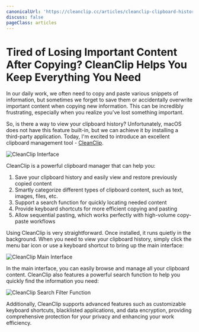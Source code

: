 ```yaml
---
canonicalUrl: 'https://cleanclip.cc/articles/cleanclip-clipboard-history-manager'
discuss: false
pageClass: articles
---
```


# Tired of Losing Important Content After Copying? CleanClip Helps You Keep Everything You Need

In our daily work, we often need to copy and paste various snippets of information, but sometimes we forget to save them or accidentally overwrite important content when copying new information. This can be incredibly frustrating, especially when you realize you've lost something important.

So, is there a way to view your clipboard history? Unfortunately, macOS does not have this feature built-in, but we can achieve it by installing a third-party application. Today, I'm excited to introduce an excellent clipboard management tool - [CleanClip](https://cleanclip.cc).

![CleanClip Interface](/images/blogs/theme.png)

CleanClip is a powerful clipboard manager that can help you:

1. Save your clipboard history and easily view and restore previously copied content
2. Smartly categorize different types of clipboard content, such as text, images, files, etc.
3. Support a search function for quickly locating needed content  
4. Provide keyboard shortcuts for more efficient copying and pasting
5. Allow sequential pasting, which works perfectly with high-volume copy-paste workflows

Using CleanClip is very straightforward. Once installed, it runs quietly in the background. When you need to view your clipboard history, simply click the menu bar icon or use a keyboard shortcut to bring up the main interface:

![CleanClip Main Interface](/images/blogs/quickmenu-shortcuts.png)

In the main interface, you can easily browse and manage all your clipboard content. CleanClip also features a powerful search function to help you quickly find the information you need:

![CleanClip Search Filter Function](/images/blogs/add-lists-with-background.png)

Additionally, CleanClip supports advanced features such as customizable keyboard shortcuts, blacklisted applications, and data encryption, providing comprehensive protection for your privacy and enhancing your work efficiency.